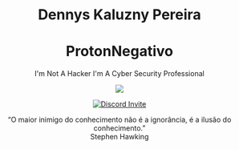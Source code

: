<h1 align="center"> Dennys Kaluzny Pereira </h1>
<h1 align="center"> ProtonNegativo</h1>

<p align='center'>
    I'm Not A Hacker I'm A Cyber Security Professional
</p>

<div align='center'>
    <img src='https://media.giphy.com/media/MM0Jrc8BHKx3y/giphy.gif'>
</div>

<p align="center">
    <a href="https://discord.gg/RfwqmyH" >
        <img src="https://img.shields.io/discord/304088484228890644?color=blue&label=discord" alt="Discord Invite"/>
    </a>
</p>
<p align="center">
“O maior inimigo do conhecimento
não é a ignorância, é a ilusão do
conhecimento.” <br> Stephen Hawking
</p>
